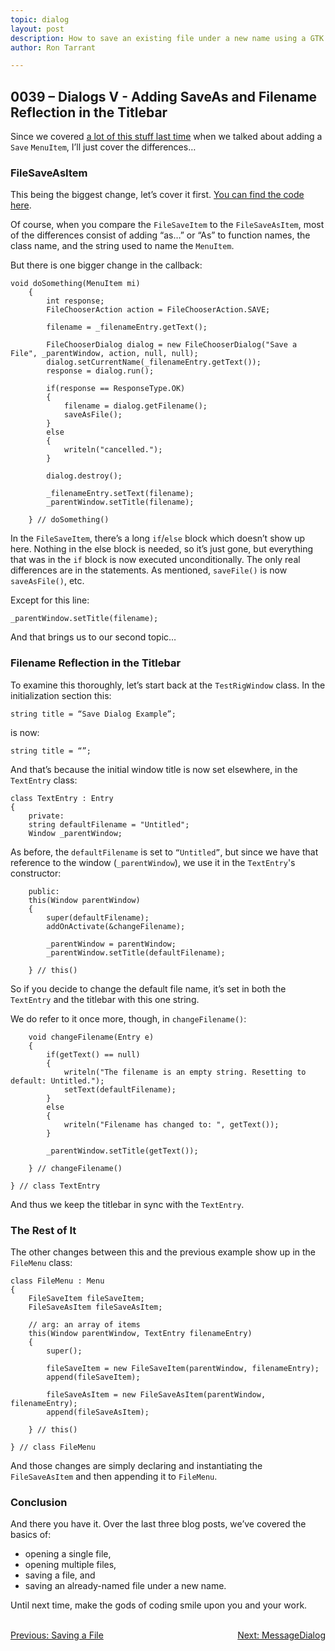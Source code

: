 ```yaml
---
topic: dialog
layout: post
description: How to save an existing file under a new name using a GTK FileChooserDialog - a D-language tutorial.
author: Ron Tarrant

---
```


## 0039 – Dialogs V - Adding SaveAs and Filename Reflection in the Titlebar

Since we covered [a lot of this stuff last time](http://gtkdcoding.com/2019/05/24/0038-file-save-dialog.html) when we talked about adding a `Save` `MenuItem`, I’ll just cover the differences…

### FileSaveAsItem

This being the biggest change, let’s cover it first. [You can find the code here](https://github.com/rontarrant/gtkDcoding/blob/master/013_dialogs/dialog_013_05_file_save_as.d).

Of course, when you compare the `FileSaveItem` to the `FileSaveAsItem`, most of the differences consist of adding “as…” or “As” to function names, the class name, and the string used to name the `MenuItem`.

But there is one bigger change in the callback:

	void doSomething(MenuItem mi)
		{
			int response;
			FileChooserAction action = FileChooserAction.SAVE;
	
			filename = _filenameEntry.getText();
	
			FileChooserDialog dialog = new FileChooserDialog("Save a File", _parentWindow, action, null, null);
			dialog.setCurrentName(_filenameEntry.getText());
			response = dialog.run();
	
			if(response == ResponseType.OK)
			{
				filename = dialog.getFilename();
				saveAsFile();
			}
			else
			{
				writeln("cancelled.");
			}
	
			dialog.destroy();		
	
			_filenameEntry.setText(filename);
			_parentWindow.setTitle(filename);
	
		} // doSomething()

In the `FileSaveItem`, there’s a long `if`/`else` block which doesn’t show up here. Nothing in the else block is needed, so it’s just gone, but everything that was in the `if` block is now executed unconditionally. The only real differences are in the statements. As mentioned, `saveFile()` is now `saveAsFile()`, etc.

Except for this line:

	_parentWindow.setTitle(filename);

And that brings us to our second topic…

### Filename Reflection in the Titlebar

To examine this thoroughly, let’s start back at the `TestRigWindow` class. In the initialization section this:

	string title = “Save Dialog Example”;

is now:

	string title = “”;

And that’s because the initial window title is now set elsewhere, in the `TextEntry` class:

	class TextEntry : Entry
	{
		private:
		string defaultFilename = "Untitled";
		Window _parentWindow;

As before, the `defaultFilename` is set to `“Untitled”`, but since we have that reference to the window (`_parentWindow`), we use it in the `TextEntry`'s constructor:

		public:
		this(Window parentWindow)
		{
			super(defaultFilename);
			addOnActivate(&changeFilename);
			
			_parentWindow = parentWindow;
			_parentWindow.setTitle(defaultFilename);
			
		} // this()

So if you decide to change the default file name, it’s set in both the `TextEntry` and the titlebar with this one string.

We do refer to it once more, though, in `changeFilename()`:

		void changeFilename(Entry e)
		{
			if(getText() == null)
			{
				writeln("The filename is an empty string. Resetting to default: Untitled.");
				setText(defaultFilename);
			}
			else
			{
				writeln("Filename has changed to: ", getText());
			}
	
			_parentWindow.setTitle(getText());
	
		} // changeFilename()
	
	} // class TextEntry

And thus we keep the titlebar in sync with the `TextEntry`.

### The Rest of It

The other changes between this and the previous example show up in the `FileMenu` class:

	class FileMenu : Menu
	{
		FileSaveItem fileSaveItem;
		FileSaveAsItem fileSaveAsItem;
		
		// arg: an array of items
		this(Window parentWindow, TextEntry filenameEntry)
		{
			super();
			
			fileSaveItem = new FileSaveItem(parentWindow, filenameEntry);
			append(fileSaveItem);
	
			fileSaveAsItem = new FileSaveAsItem(parentWindow, filenameEntry);
			append(fileSaveAsItem);
			
		} // this()
		
	} // class FileMenu

And those changes are simply declaring and instantiating the `FileSaveAsItem` and then appending it to `FileMenu`.

### Conclusion

And there you have it. Over the last three blog posts, we’ve covered the basics of:

- opening a single file,
- opening multiple files,
- saving a file, and
- saving an already-named file under a new name.

Until next time, make the gods of coding smile upon you and your work.


<BR>
<div style="float: left;">
	<a href="https://gtkdcoding.com/2019/05/24/0038-file-save-dialog.html">Previous: Saving a File</a>
</div>
<div style="float: right;">
	<a href="https://gtkdcoding.com/2019/05/31/0040-messagedialog.html">Next: MessageDialog</a>
</div>
<BR>
